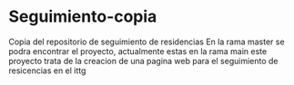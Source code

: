 # Seguimiento-copia
Copia del repositorio de seguimiento de residencias
En la rama master se podra encontrar el proyecto, actualmente estas en la rama main
este proyecto trata de la creacion de una pagina web para el seguimiento de resicencias en el ittg

